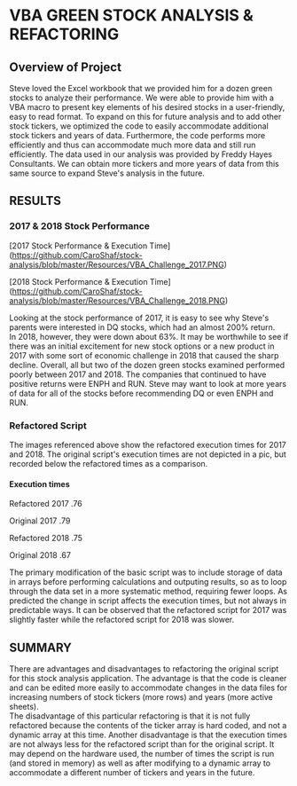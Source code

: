 # VBA GREEN STOCK ANALYSIS & REFACTORING

## Overview of Project
Steve loved the Excel workbook that we provided him for a dozen green stocks to analyze their performance.  We were able to provide him with a 
VBA macro to present key elements of his desired stocks in a user-friendly, easy to read format.  To expand on this for future analysis and to add other stock 
tickers, we optimized the code to easily accommodate additional stock tickers and years of data.  Furthermore, the code performs more efficiently and thus can
accommodate much more data and still run efficiently.  The data used in our analysis was provided by Freddy Hayes Consultants.  We can obtain more tickers and more 
years of data from this same source to expand Steve's analysis in the future.

## RESULTS

### 2017 & 2018 Stock Performance

[2017 Stock Performance & Execution Time] (https://github.com/CaroShaf/stock-analysis/blob/master/Resources/VBA_Challenge_2017.PNG)

[2018 Stock Performance & Execution Time] (https://github.com/CaroShaf/stock-analysis/blob/master/Resources/VBA_Challenge_2018.PNG)

Looking at the stock performance of 2017, it is easy to see why Steve's parents were interested in DQ stocks, which had an almost 200% return.  
In 2018, however, they were down about 63%.  It may be worthwhile to see if there was an initial excitement for new stock options or a new product in 2017 with
some sort of economic challenge in 2018 that caused the sharp decline.  Overall, all but two of the dozen green stocks examined performed poorly between 2017 and
2018.  The companies that continued to have positive returns were ENPH and RUN.  Steve may want to look at more years of data for all of the stocks before
recommending DQ or even ENPH and RUN.

### Refactored Script
 
The images referenced above show the refactored execution times for 2017 and 2018.  The original script's execution times are not depicted in a pic, but recorded
below the refactored times as a comparison.

#### Execution times
Refactored 2017 .76

Original 2017 .79

Refactored 2018 .75

Original 2018 .67

The primary modification of the basic script was to include storage of data in arrays before performing calculations and outputing results, so as to loop through the
data set in a more systematic method, requiring fewer loops.  As predicted the change in script affects the execution times, but not always in predictable ways.  It
can be observed that the refactored script for 2017 was slightly faster while the refactored script for 2018 was slower.

## SUMMARY

There are advantages and disadvantages to refactoring the original script for this stock analysis application.  The advantage is that the code is cleaner
and can be edited more easily to accommodate changes in the data files for increasing numbers of stock tickers (more rows) and years (more active sheets).  
The disadvantage of this particular refactoring is that it is not fully refactored because the contents of the ticker array is hard coded, and not a dynamic
array at this time.  Another disadvantage is that the execution times are not always less for the refactored script than for the original script.  It may
depend on the hardware used, the number of times the script is run (and stored in memory) as well as after modifying to a dynamic array to accommodate a different
number of tickers and years in the future.
